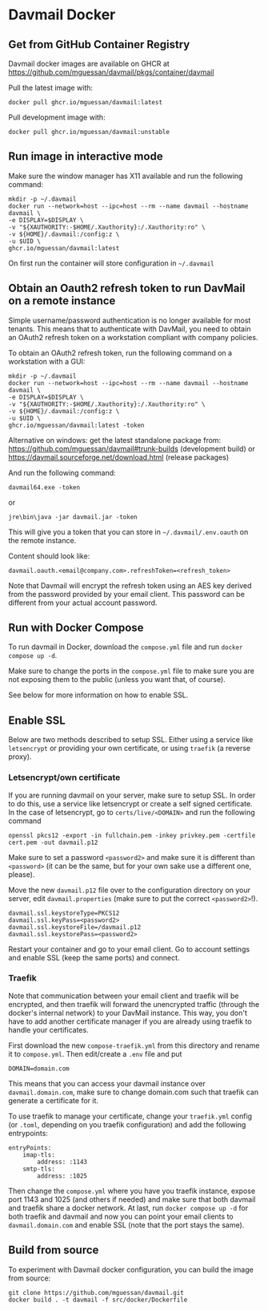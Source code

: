 # Davmail Docker

## Get from GitHub Container Registry

Davmail docker images are available on GHCR at https://github.com/mguessan/davmail/pkgs/container/davmail

Pull the latest image with:

```
docker pull ghcr.io/mguessan/davmail:latest
```

Pull development image with:

```
docker pull ghcr.io/mguessan/davmail:unstable
```

## Run image in interactive mode

Make sure the window manager has X11 available and run the following command:

```
mkdir -p ~/.davmail
docker run --network=host --ipc=host --rm --name davmail --hostname davmail \
-e DISPLAY=$DISPLAY \
-v "${XAUTHORITY:-$HOME/.Xauthority}:/.Xauthority:ro" \
-v ${HOME}/.davmail:/config:z \
-u $UID \
ghcr.io/mguessan/davmail:latest
```
On first run the container will store configuration in `~/.davmail`

## Obtain an Oauth2 refresh token to run DavMail on a remote instance

Simple username/password authentication is no longer available for most tenants.
This means that to authenticate with DavMail, you need to obtain an OAuth2 refresh token
on a workstation compliant with company policies.

To obtain an OAuth2 refresh token, run the following command on a workstation with a GUI:

```
mkdir -p ~/.davmail
docker run --network=host --ipc=host --rm --name davmail --hostname davmail \
-e DISPLAY=$DISPLAY \
-v "${XAUTHORITY:-$HOME/.Xauthority}:/.Xauthority:ro" \
-v ${HOME}/.davmail:/config:z \
-u $UID \
ghcr.io/mguessan/davmail:latest -token
```

Alternative on windows: get the latest standalone package from:
https://github.com/mguessan/davmail#trunk-builds (development build)
or https://davmail.sourceforge.net/download.html (release packages)

And run the following command:

```
davmail64.exe -token
```
or
```
jre\bin\java -jar davmail.jar -token
```

This will give you a token that you can store in `~/.davmail/.env.oauth` on the remote instance.

Content should look like:
```
davmail.oauth.<email@company.com>.refreshToken=<refresh_token>
```
Note that Davmail will encrypt the refresh token using an AES key derived from the password provided by your email client.
This password can be different from your actual account password.


## Run with Docker Compose

To run davmail in Docker, download the `compose.yml` file and run `docker compose up -d`.

Make sure to change the ports in the `compose.yml` file to make sure you are not exposing them to the public (unless you want that, of course).

See below for more information on how to enable SSL.


## Enable SSL

Below are two methods described to setup SSL. Either using a service like `letsencrypt` or providing your own certificate, or using `traefik` (a reverse proxy).

### Letsencrypt/own certificate

If you are running davmail on your server, make sure to setup SSL. In order to do this, use a service like letsencrypt or create a self signed certificate. 
In the case of letsencrypt, go to `certs/live/<DOMAIN>` and run the following command

```
openssl pkcs12 -export -in fullchain.pem -inkey privkey.pem -certfile cert.pem -out davmail.p12
```

Make sure to set a password `<password2>` and make sure it is different than `<password>` (it can be the same, but for your own sake use a different one, please).

Move the new `davmail.p12` file over to the configuration directory on your server, edit `davmail.properties` (make sure to put the correct `<password2>`!).

```
davmail.ssl.keystoreType=PKCS12
davmail.ssl.keyPass=<password2>
davmail.ssl.keystoreFile=/davmail.p12
davmail.ssl.keystorePass=<password2>
```

Restart your container and go to your email client. Go to account settings and enable SSL (keep the same ports) and connect.

### Traefik

Note that communication between your email client and traefik will be encrypted, and then traefik will forward the unencrypted traffic 
(through the docker's internal network) to your DavMail instance. This way, you don't have to add another certificate manager if you are 
already using traefik to handle your certificates.

First download the new `compose-traefik.yml` from this directory and rename it to `compose.yml`. Then edit/create a `.env` file and put
```
DOMAIN=domain.com
```

This means that you can access your davmail instance over `davmail.domain.com`, make sure to change domain.com such that traefik can generate a certificate for it.

To use traefik to manage your certificate, change your `traefik.yml` config (or `.toml`, depending on you traefik configuration) and add the following entrypoints:

```
entryPoints:
    imap-tls:
        address: :1143
    smtp-tls:
        address: :1025
```

Then change the `compose.yml` where you have you traefik instance, expose port 1143 and 1025 (and others if needed) and make sure that both davmail 
and traefik share a docker network. At last, run `docker compose up -d` for both traefik and davmail and now you can point your email clients 
to `davmail.domain.com` and enable SSL (note that the port stays the same).

## Build from source
To experiment with Davmail docker configuration, you can build the image from source:

```
git clone https://github.com/mguessan/davmail.git
docker build . -t davmail -f src/docker/Dockerfile
```
